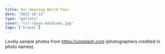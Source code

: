 ```yaml
---
title: Our Amazing World Tour
date: "2021-10-12"
type: "gallery"
cover: "(c)-rayyu-maldives.jpg"
tags: ['travel']
---
```


Lovely sample photos from https://unsplash.com (photographers credited in photo names).